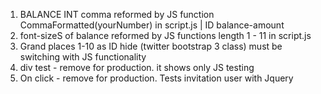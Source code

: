 1.  BALANCE INT comma reformed by JS function  CommaFormatted(yourNumber) in script.js | ID balance-amount
2.  font-sizeS of balance reformed by JS functions length 1 - 11 in script.js
3.  Grand places 1-10 as ID hide (twitter bootstrap 3 class) must be switching with JS functionality
4.  div test - remove for production. it shows only JS testing
5.  On click - remove for production. Tests invitation user with Jquery